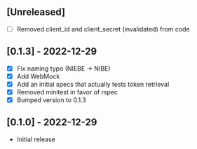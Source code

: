 ## [Unreleased]
- [ ] Removed client_id and client_secret (invalidated) from code

## [0.1.3] - 2022-12-29
- [x] Fix naming typo (NIEBE -> NIBE)
- [x] Add WebMock
- [x] Add an initial specs that actually tests token retrieval
- [x] Removed minitest in favor of rspec
- [x] Bumped version to 0.1.3

## [0.1.0] - 2022-12-29

- Initial release
